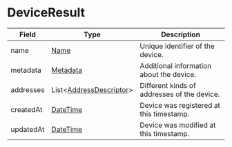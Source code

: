 # DeviceResult

Field | Type | Description
--- | --- | ---
name | [Name](../primitives.md#name) | Unique identifier of the device.
metadata | [Metadata](../data-models/metadata.md) | Additional information about the device.
addresses | List<[AddressDescriptor](../data-models/address-descriptor.md)> | Different kinds of addresses of the device.
createdAt | [DateTime](../primitives.md#datetime) | Device was registered at this timestamp.
updatedAt | [DateTime](../primitives.md#datetime) | Device was modified at this timestamp.